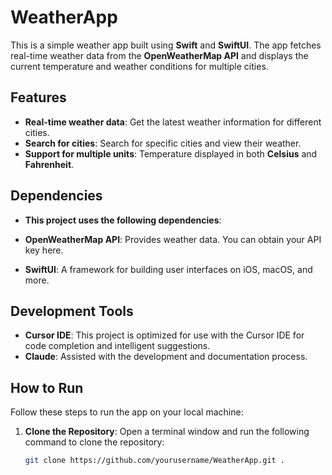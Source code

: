 # WeatherApp

This is a simple weather app built using **Swift** and **SwiftUI**. The app fetches real-time weather data from the **OpenWeatherMap API** and displays the current temperature and weather conditions for multiple cities.

## Features
- **Real-time weather data**: Get the latest weather information for different cities.
- **Search for cities**: Search for specific cities and view their weather.
- **Support for multiple units**: Temperature displayed in both **Celsius** and **Fahrenheit**.

## Dependencies
- **This project uses the following dependencies**:

- **OpenWeatherMap API**: Provides weather data. You can obtain your API key here.
- **SwiftUI**: A framework for building user interfaces on iOS, macOS, and more.


## Development Tools
- **Cursor IDE**: This project is optimized for use with the Cursor IDE for code completion and intelligent suggestions.
- **Claude**: Assisted with the development and documentation process.


## How to Run

Follow these steps to run the app on your local machine:

1. **Clone the Repository**:
   Open a terminal window and run the following command to clone the repository:
   ```bash
   git clone https://github.com/yourusername/WeatherApp.git .
   
   


